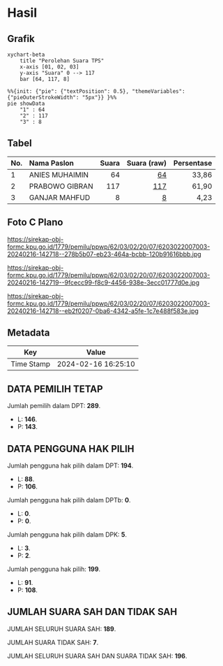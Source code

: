 # Hasil

## Grafik

```mermaid
xychart-beta
    title "Perolehan Suara TPS"
    x-axis [01, 02, 03]
    y-axis "Suara" 0 --> 117
    bar [64, 117, 8]
```

```mermaid
%%{init: {"pie": {"textPosition": 0.5}, "themeVariables": {"pieOuterStrokeWidth": "5px"}} }%%
pie showData
    "1" : 64
    "2" : 117
    "3" : 8
```

## Tabel

| No. | Nama Paslon    | Suara | Suara (raw) | Persentase |
|:--- |:-------------- | -----:| -----------:| ----------:|
| 1   | ANIES MUHAIMIN | 64    | [64][p-1]   | 33,86      |
| 2   | PRABOWO GIBRAN | 117   | [117][p-2]  | 61,90      |
| 3   | GANJAR MAHFUD  | 8     | [8][p-3]    | 4,23       |


[p-1]: https://github.com/gigit-pemilu/pemilu-2024-62-kalimantan-tengah/blob/main/pilpres/hitung-suara/sub/62-kalimantan-tengah/sub/03-kapuas/sub/02-kapuas-hilir/sub/2007-sei-asam/sub/003-tps/sub/paslon-1.txt
[p-2]: https://github.com/gigit-pemilu/pemilu-2024-62-kalimantan-tengah/blob/main/pilpres/hitung-suara/sub/62-kalimantan-tengah/sub/03-kapuas/sub/02-kapuas-hilir/sub/2007-sei-asam/sub/003-tps/sub/paslon-2.txt
[p-3]: https://github.com/gigit-pemilu/pemilu-2024-62-kalimantan-tengah/blob/main/pilpres/hitung-suara/sub/62-kalimantan-tengah/sub/03-kapuas/sub/02-kapuas-hilir/sub/2007-sei-asam/sub/003-tps/sub/paslon-3.txt

## Foto C Plano

https://sirekap-obj-formc.kpu.go.id/1779/pemilu/ppwp/62/03/02/20/07/6203022007003-20240216-142718--278b5b07-eb23-464a-bcbb-120b91616bbb.jpg

https://sirekap-obj-formc.kpu.go.id/1779/pemilu/ppwp/62/03/02/20/07/6203022007003-20240216-142719--9fcecc99-f8c9-4456-938e-3ecc01777d0e.jpg

https://sirekap-obj-formc.kpu.go.id/1779/pemilu/ppwp/62/03/02/20/07/6203022007003-20240216-142718--eb2f0207-0ba6-4342-a5fe-1c7e488f583e.jpg


## Metadata

| Key        | Value               |
| ---------- | ------------------- |
| Time Stamp | 2024-02-16 16:25:10 |


## DATA PEMILIH TETAP

Jumlah pemilih dalam DPT: **289**.
 * L: **146**.
 * P: **143**.

## DATA PENGGUNA HAK PILIH

Jumlah pengguna hak pilih dalam DPT: **194**.
 * L: **88**.
 * P: **106**.

Jumlah pengguna hak pilih dalam DPTb: **0**.
 * L: **0**.
 * P: **0**.

Jumlah pengguna hak pilih dalam DPK: **5**.
 * L: **3**.
 * P: **2**.

Jumlah pengguna hak pilih: **199**.
 * L: **91**.
 * P: **108**.

## JUMLAH SUARA SAH DAN TIDAK SAH

JUMLAH SELURUH SUARA SAH: **189**.

JUMLAH SUARA TIDAK SAH: **7**.

JUMLAH SELURUH SUARA SAH DAN SUARA TIDAK SAH: **196**.


